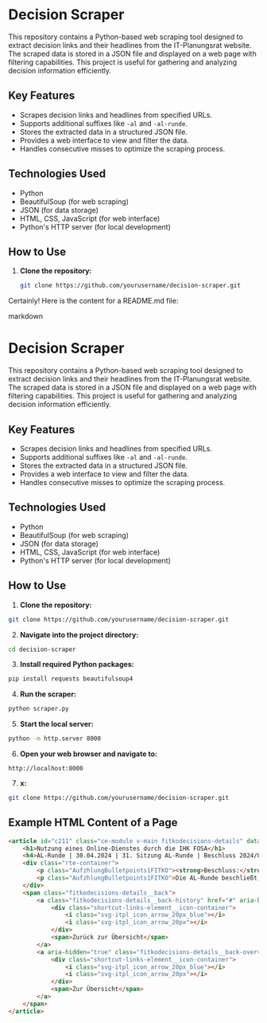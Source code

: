 # Decision Scraper

This repository contains a Python-based web scraping tool designed to extract decision links and their headlines from the IT-Planungsrat website. The scraped data is stored in a JSON file and displayed on a web page with filtering capabilities. This project is useful for gathering and analyzing decision information efficiently.

## Key Features

- Scrapes decision links and headlines from specified URLs.
- Supports additional suffixes like `-al` and `-al-runde`.
- Stores the extracted data in a structured JSON file.
- Provides a web interface to view and filter the data.
- Handles consecutive misses to optimize the scraping process.

## Technologies Used

- Python
- BeautifulSoup (for web scraping)
- JSON (for data storage)
- HTML, CSS, JavaScript (for web interface)
- Python's HTTP server (for local development)

## How to Use

1. **Clone the repository:**
   ```sh
   git clone https://github.com/yourusername/decision-scraper.git
   ```


Certainly! Here is the content for a README.md file:

markdown

# Decision Scraper

This repository contains a Python-based web scraping tool designed to extract decision links and their headlines from the IT-Planungsrat website. The scraped data is stored in a JSON file and displayed on a web page with filtering capabilities. This project is useful for gathering and analyzing decision information efficiently.

## Key Features

- Scrapes decision links and headlines from specified URLs.
- Supports additional suffixes like `-al` and `-al-runde`.
- Stores the extracted data in a structured JSON file.
- Provides a web interface to view and filter the data.
- Handles consecutive misses to optimize the scraping process.

## Technologies Used

- Python
- BeautifulSoup (for web scraping)
- JSON (for data storage)
- HTML, CSS, JavaScript (for web interface)
- Python's HTTP server (for local development)

## How to Use

1. **Clone the repository:**
```sh
git clone https://github.com/yourusername/decision-scraper.git
```

2. **Navigate into the project directory:**
```sh
cd decision-scraper
```

3. **Install required Python packages:**
```sh
pip install requests beautifulsoup4
```

4. **Run the scraper:**
```sh
python scraper.py
```

5. **Start the local server:**
```sh
python -m http.server 8000
```

6. **Open your web browser and navigate to:**
```
http://localhost:8000
```

7. **x:**
```sh
git clone https://github.com/yourusername/decision-scraper.git
```

## Example HTML Content of a Page

```html
<article id="c211" class="ce-module v-main fitkodecisions-details" data-js-module="fitkodecisions-details" data-mk="1">
    <h1>Nutzung eines Online-Dienstes durch die IHK FOSA</h1>
    <h4>AL-Runde | 30.04.2024 | 31. Sitzung AL-Runde | Beschluss 2024/08-AL</h4>
    <div class="rte-container">
        <p class="AufzhlungBulletpoints1FITKO"><strong>Beschluss:</strong></p>
        <p class="AufzhlungBulletpoints1FITKO">Die AL-Runde beschließt, die Kosten für die Nutzung des Online-Dienstes „Anerkennung ausländischer Berufsqualifikationen“, soweit sie durch die Nutzung seitens der IHK FOSA entstehen, zu 100% aus dem Stammbudget der FITKO ausnahmsweise in diesem expliziten Einzelfall zu finanzieren. Der Online-Dienst wird der IHK FOSA durch die FITKO in Form eines (unentgeltlichen) Nachnutzungsvertrages über den FIT-Store zur Verfügung gestellt.</p>
    </div>
    <span class="fitkodecisions-details__back">
        <a class="fitkodecisions-details__back-history" href="#" aria-hidden="false">
            <div class="shortcut-links-element__icon-container">
                <i class="svg-itpl_icon_arrow_20px_blue"></i>
                <i class="svg-itpl_icon_arrow_20px"></i>
            </div>
            <span>Zurück zur Übersicht</span>
        </a>
        <a aria-hidden="true" class="fitkodecisions-details__back-overview" title="Öffnet die Übersichtseite der Beschlüsse" href="/beschluesse-informationen">
            <div class="shortcut-links-element__icon-container">
                <i class="svg-itpl_icon_arrow_20px_blue"></i>
                <i class="svg-itpl_icon_arrow_20px"></i>
            </div>
            <span>Zur Übersicht</span>
        </a>
    </span>
</article>
```